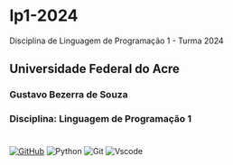 # lp1-2024
Disciplina de Linguagem de Programação 1 - Turma 2024

## Universidade Federal do Acre
### Gustavo Bezerra de Souza 
### Disciplina: Linguagem de Programação 1

#
[![GitHub](https://img.shields.io/badge/GitHub-100000?style=for-the-badge&logo=github&logoColor=white)](https://github.com/SEUUSERNAME) 
![Python](https://img.shields.io/badge/python-3670A0?style=for-the-badge&logo=python&logoColor=ffdd54)
![Git](https://img.shields.io/badge/GIT-E44C30?style=for-the-badge&logo=git&logoColor=white)
![Vscode](https://img.shields.io/badge/Vscode-007ACC?style=for-the-badge&logo=visual-studio-code&logoColor=white)

#